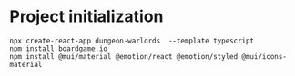 # Project initialization

```
npx create-react-app dungeon-warlords  --template typescript
npm install boardgame.io
npm install @mui/material @emotion/react @emotion/styled @mui/icons-material
```
